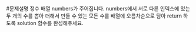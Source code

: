 #문제설명
정수 배열 numbers가 주어집니다. 
numbers에서 서로 다른 인덱스에 있는 두 개의 수를 뽑아 더해서 
만들 수 있는 모든 수를 배열에 오름차순으로 담아 return 하도록 solution 함수를 완성해주세요.
